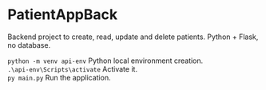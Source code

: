 # PatientAppBack

Backend project to create, read, update and delete patients. Python + Flask, no database.

`python -m venv api-env` Python local environment creation. <br> 
`.\api-env\Scripts\activate` Activate it. <br>
`py main.py` Run the application. <br>